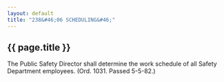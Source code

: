 ```yaml
---
layout: default 
title: "238&#46;06 SCHEDULING&#46;"
---
```


{{ page.title }}
----------------

The Public Safety Director shall determine the work schedule of all
Safety Department employees. (Ord. 1031. Passed 5-5-82.)
